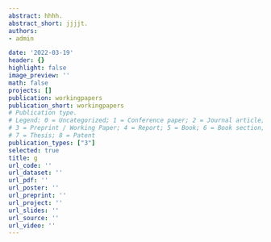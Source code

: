 ```yaml
---
abstract: hhhh.
abstract_short: jjjjt.
authors:
- admin

date: '2022-03-19'
header: {}
highlight: false
image_preview: ''
math: false
projects: []
publication: workingpapers
publication_short: workingpapers
# Publication type.
# Legend: 0 = Uncategorized; 1 = Conference paper; 2 = Journal article;
# 3 = Preprint / Working Paper; 4 = Report; 5 = Book; 6 = Book section;
# 7 = Thesis; 8 = Patent
publication_types: ["3"]
selected: true
title: g
url_code: ''
url_dataset: ''
url_pdf: ''
url_poster: ''
url_preprint: ''
url_project: ''
url_slides: ''
url_source: ''
url_video: ''
---
```

